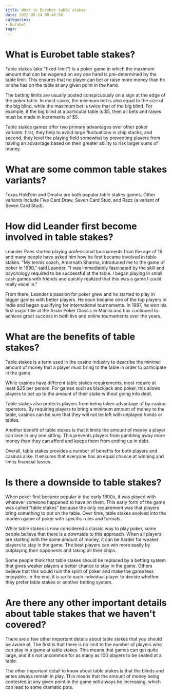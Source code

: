 ```yaml
---
title: What is Eurobet table stakes 
date: 2022-09-24 00:46:58
categories:
- Eurobet
tags:
---
```



#  What is Eurobet table stakes? 
Table stakes (aka "fixed-limit") is a poker game in which the maximum amount that can be wagered on any one hand is pre-determined by the table limit. This ensures that no player can bet or raise more money than he or she has on the table at any given point in the hand.

The betting limits are usually posted conspicuously on a sign at the edge of the poker table. In most cases, the minimum bet is also equal to the size of the big blind, while the maximum bet is twice that of the big blind. For example, if the big blind at a particular table is $5, then all bets and raises must be made in increments of $5.

Table stakes games offer two primary advantages over other poker variants: first, they help to avoid large fluctuations in chip stacks, and second, they level the playing field somewhat by preventing players from having an advantage based on their greater ability to risk larger sums of money. 

# What are some common table stakes variants? 
Texas Hold'em and Omaha are both popular table stakes games. Other variants include Five Card Draw, Seven Card Stud, and Razz (a variant of Seven Card Stud).

#  How did Leander first become involved in table stakes? 

Leander Paes started playing professional tournaments from the age of 16 and many people have asked him how he first became involved in table stakes. "My tennis coach, Amarnath Sharma, introduced me to the game of poker in 1990," said Leander. "I was immediately fascinated by the skill and psychology required to be successful at the table. I began playing in small cash games with friends and quickly realized that this was a game I could really excel in."

From there, Leander's passion for poker grew and he started to play in bigger games with better players. He soon became one of the top players in India and began qualifying for international tournaments. In 1997, he won his first major title at the Asian Poker Classic in Manila and has continued to achieve great success in both live and online tournaments over the years.

#  What are the benefits of table stakes? 

Table stakes is a term used in the casino industry to describe the minimal amount of money that a player must bring to the table in order to participate in the game. 

While casinos have different table stakes requirements, most require at least $25 per person. For games such as blackjack and poker, this allows players to bet up to the amount of their stake without going into debt. 

Table stakes also protects players from being taken advantage of by casino operators. By requiring players to bring a minimum amount of money to the table, casinos can be sure that they will not be left with unplayed hands or tables. 

Another benefit of table stakes is that it limits the amount of money a player can lose in any one sitting. This prevents players from gambling away more money than they can afford and keeps them from ending up in debt. 

Overall, table stakes provides a number of benefits for both players and casinos alike. It ensures that everyone has an equal chance at winning and limits financial losses.

#  Is there a downside to table stakes? 

When poker first became popular in the early 1800s, it was played with whatever someone happened to have on them. This early form of the game was called “table stakes” because the only requirement was that players bring something to put on the table. Over time, table stakes evolved into the modern game of poker with specific rules and formats.

While table stakes is now considered a classic way to play poker, some people believe that there is a downside to this approach. When all players are starting with the same amount of money, it can be harder for weaker players to stay in the game. The best players can win more easily by outplaying their opponents and taking all their chips.

Some people think that table stakes should be replaced by a betting system that gives weaker players a better chance to stay in the game. Others believe that this would ruin the spirit of poker and make the game less enjoyable. In the end, it is up to each individual player to decide whether they prefer table stakes or another betting system.

#  Are there any other important details about table stakes that we haven't covered?


There are a few other important details about table stakes that you should be aware of. The first is that there is no limit to the number of players who can play in a game at table stakes. This means that games can get quite large, and it's not uncommon for as many as 100 players to be seated at a table.

The other important detail to know about table stakes is that the blinds and antes always remain in play. This means that the amount of money being contested at any given point in the game will always be increasing, which can lead to some dramatic pots.
